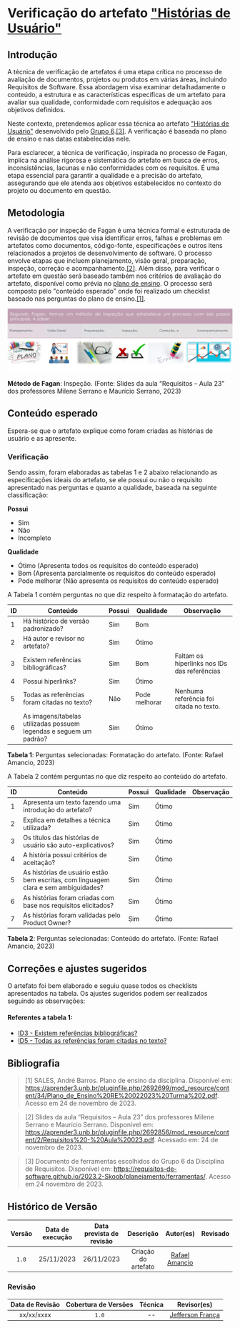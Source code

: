 # Verificação do artefato ["Histórias de Usuário"](https://requisitos-de-software.github.io/2023.2-Skoob/modelagem/user_story/)

## Introdução

A técnica de verificação de artefatos é uma etapa crítica no processo de avaliação de documentos, projetos ou produtos em várias áreas, incluindo Requisitos de Software. Essa abordagem visa examinar detalhadamente o conteúdo, a estrutura e as características específicas de um artefato para avaliar sua qualidade, conformidade com requisitos e adequação aos objetivos definidos.

Neste contexto, pretendemos aplicar essa técnica ao artefato ["Histórias de Usuário"](https://requisitos-de-software.github.io/2023.2-Skoob/modelagem/user_story/) desenvolvido pelo [Grupo 6](https://requisitos-de-software.github.io/2023.2-Skoob/).<a id="a" href="#aa">[3]</a>. A verificação é baseada no plano de ensino e nas datas estabelecidas nele.

Para esclarecer, a técnica de verificação, inspirada no processo de Fagan, implica na análise rigorosa e sistemática do artefato em busca de erros, inconsistências, lacunas e não conformidades com os requisitos. É uma etapa essencial para garantir a qualidade e a precisão do artefato, assegurando que ele atenda aos objetivos estabelecidos no contexto do projeto ou documento em questão.

## Metodologia

A verificação por inspeção de Fagan é uma técnica formal e estruturada de revisão de documentos que visa identificar erros, falhas e problemas em artefatos como documentos, código-fonte, especificações e outros itens relacionados a projetos de desenvolvimento de software. O processo envolve etapas que incluem planejamento, visão geral, preparação, inspeção, correção e acompanhamento.<a id="a" href="#aa">[2]</a>. Além disso, para verificar o artefato em questão será baseado também nos critérios de avaliação do artefato, disponível como prévia no [plano de ensino](https://aprender3.unb.br/pluginfile.php/2692699/mod_resource/content/34/Plano_de_Ensino%20RE%20022023%20Turma%202.pdf).
O processo será composto pelo "conteúdo esperado" onde foi realizado um checklist baseado nas perguntas do plano de ensino.<a id="a" href="#aa">[1]</a>.

![Inspeção Fagan](../Fagan.png)

<b>Método de Fagan</b>: Inspeção. (Fonte: Slides da aula “Requisitos – Aula 23” dos professores Milene Serrano e Maurício Serrano, 2023)

## Conteúdo esperado

Espera-se que o artefato explique como foram criadas as histórias de usuário e as apresente.

### Verificação

Sendo assim, foram elaboradas as tabelas 1 e 2 abaixo relacionando as especificações ideais do artefato, se ele possui ou não o requisito apresentado nas perguntas e quanto a qualidade, baseada na seguinte classificação:

**Possui**

- Sim
- Não
- Incompleto

**Qualidade**

- Ótimo (Apresenta todos os requisitos do conteúdo esperado)
- Bom (Apresenta parcialmente os requisitos do conteúdo esperado)
- Pode melhorar (Não apresenta os requisitos do conteúdo esperado)

A Tabela 1 contém perguntas no que diz respeito à formatação do artefato. <a id="Tabela1"></a>

| ID  | Conteúdo                                                              | Possui     | Qualidade     | Observação                                |
| --- | --------------------------------------------------------------------- | ------     | ------------- | ----------------------------------------- |
| 1   | Há histórico de versão padronizado?                                   | Sim        | Bom           |                                           |
| 2   | Há autor e revisor no artefato?                                       | Sim        | Ótimo         |                                           |
| 3   | Existem referências bibliográficas?                                   | Sim        | Bom           | Faltam os hiperlinks nos IDs das referências |
| 4   | Possui hiperlinks?                                                    | Sim        | Ótimo         |                                           |
| 5   | Todas as referências foram citadas no texto?                          | Não        | Pode melhorar | Nenhuma referência foi citada no texto.   |
| 6   | As imagens/tabelas utilizadas possuem legendas e seguem um padrão?    | Sim        | Ótimo         |                                           |

<b>Tabela 1</b>: Perguntas selecionadas: Formatação do artefato. (Fonte: Rafael Amancio, 2023)

A Tabela 2 contém perguntas no que diz respeito ao conteúdo do artefato. <a id="Tabela2"></a>

| ID  | Conteúdo                                                                                        | Possui     | Qualidade     | Observação                                             |
| --- | ----------------------------------------------------------------------------------------------- | ------     | ------------- | ------------------------------------------------------ |
| 1   | Apresenta um texto fazendo uma introdução do artefato?                                          | Sim        | Ótimo         |                                                        |
| 2   | Explica em detalhes a técnica utilizada?                                                        | Sim        | Ótimo         |                                                        |
| 3   | Os títulos das histórias de usuário são auto-explicativos?                                      | Sim        | Ótimo         |                                                        |
| 4   | A história possui critérios de aceitação?                                                       | Sim        | Ótimo         |                                                        |
| 5   | As histórias de usuário estão bem escritas, com linguagem clara e sem ambiguidades?             | Sim        | Ótimo         |                                                        |
| 6   | As histórias foram criadas com base nos requisitos elicitados?                                  | Sim        | Ótimo         |                                                        |
| 7   | As histórias foram validadas pelo Product Owner?                                                | Sim        | Ótimo         |                                                        |


<b>Tabela 2</b>: Perguntas selecionadas: Conteúdo do artefato. (Fonte: Rafael Amancio, 2023)

## Correções e ajustes sugeridos

O artefato foi bem elaborado e seguiu quase todos os checklists apresentados na tabela. Os ajustes sugeridos podem ser realizados seguindo as observações: 
#### Referentes a tabela 1:
- [ID3 - Existem referências bibliográficas? ](#Tabela1)
- [ID5 - Todas as referências foram citadas no texto? ](#Tabela1)

## Bibliografia

> [1] SALES, André Barros. Plano de ensino da disciplina. Disponível em: https://aprender3.unb.br/pluginfile.php/2692699/mod_resource/content/34/Plano_de_Ensino%20RE%20022023%20Turma%202.pdf. Acesso em 24 de novembro de 2023.

> [2] Slides da aula “Requisitos – Aula 23” dos professores Milene Serrano e Maurício Serrano. Disponível em: https://aprender3.unb.br/pluginfile.php/2692856/mod_resource/content/2/Requisitos%20-%20Aula%20023.pdf. Acessado em: 24 de novembro de 2023.

> [3] Documento de ferramentas escolhidos do Grupo 6 da Disciplina de Requisitos. Disponível em: <https://requisitos-de-software.github.io/2023.2-Skoob/planejamento/ferramentas/>. Acesso em 24 novembro de 2023.

## Histórico de Versão

| Versão | Data de execução | Data prevista de revisão |      Descrição      |                  Autor(es)                  | Revisado |
| :----: | :--------------: | :----------------------: | :-----------------: | :-----------------------------------------: | :------: |
| `1.0`  |    25/11/2023    |        26/11/2023        | Criação do artefato | [Rafael Amancio](https://github.com/Rafael-gc) |          |

### Revisão

| Data de Revisão | Cobertura de Versões | Técnica |                  Revisor(es)                   |
| :-------------: | :------------------: | :-----: | :--------------------------------------------: |
|   xx/xx/xxxx    |        `1.0`         |   --    | [Jefferson França](https://github.com/Frans6)  |